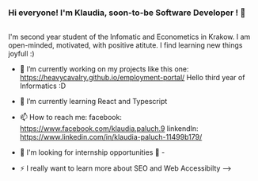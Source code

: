 ### Hi everyone! I'm Klaudia, soon-to-be Software Developer ! 👋

<img src="https://media.giphy.com/media/XGhTPVMgzLv7s2TOE6/giphy.gif" alt=""/>

I'm second year student of the Infomatic and Econometics in Krakow. I am open-minded, motivated, with positive atitute. I find learning new things joyfull :)

- 🔭 I’m currently working on my projects like this one: https://heavycavalry.github.io/employment-portal/ Hello third year of Informatics :D
- 🌱 I’m currently learning React and Typescript
- 📫 How to reach me:
facebook: https://www.facebook.com/klaudia.paluch.9
linkendIn: https://www.linkedin.com/in/klaudia-paluch-11499b179/

- 🤞 I'm looking for internship opportunities 🤞 -

- ⚡ I really want to learn more about SEO and Web Accessibilty
-->

<img src="https://media.giphy.com/media/9PhdJO4CMfyfXDCnko/giphy.gif" alt=""/>
